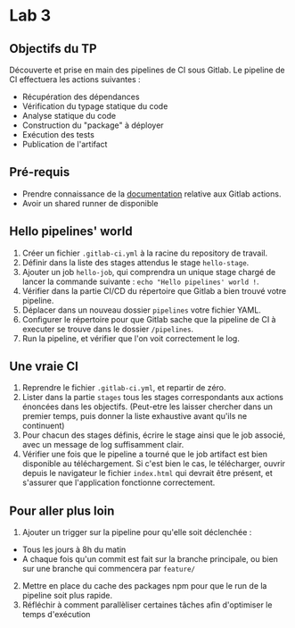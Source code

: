 # Lab 3
## Objectifs du TP 
Découverte et prise en main des pipelines de CI sous Gitlab. 
Le pipeline de CI effectuera les actions suivantes : 
- Récupération des dépendances
- Vérification du typage statique du code
- Analyse statique du code
- Construction du "package" à déployer
- Exécution des tests
- Publication de l'artifact

## Pré-requis
- Prendre connaissance de la [documentation](https://docs.gitlab.com/ee/ci/quick_start/index.html) relative aux Gitlab actions.
- Avoir un shared runner de disponible

## Hello pipelines' world
1. Créer un fichier `.gitlab-ci.yml` à la racine du repository de travail. 
2. Définir dans la liste des stages attendus le stage `hello-stage`. 
3. Ajouter un job `hello-job`, qui comprendra un unique stage chargé de lancer la commande suivante : `echo "Hello pipelines' world !`.
4. Vérifier dans la partie CI/CD du répertoire que Gitlab a bien trouvé votre pipeline.
5. Déplacer dans un nouveau dossier `pipelines` votre fichier YAML.
4. Configurer le répertoire pour que Gitlab sache que la pipeline de CI à executer se trouve dans le dossier `/pipelines`.
4. Run la pipeline, et vérifier que l'on voit correctement le log. 

## Une vraie CI 
1. Reprendre le fichier `.gitlab-ci.yml`, et repartir de zéro.
2. Lister dans la partie `stages` tous les stages correspondants aux actions énoncées dans les objectifs. (Peut-etre les laisser chercher dans un premier temps, puis donner la liste exhaustive avant qu'ils ne continuent)
3. Pour chacun des stages définis, écrire le stage ainsi que le job associé, avec un message de log suffisamment clair.
4. Vérifier une fois que le pipeline a tourné que le job artifact est bien disponible au téléchargement. Si c'est bien le cas, le télécharger, ouvrir depuis le navigateur le fichier `index.html` qui devrait être présent, et s'assurer que l'application fonctionne correctement. 

## Pour aller plus loin
1. Ajouter un trigger sur la pipeline pour qu'elle soit déclenchée :
- Tous les jours à 8h du matin 
- A chaque fois qu'un commit est fait sur la branche principale, ou bien sur une branche qui commencera par `feature/`
2. Mettre en place du cache des packages npm pour que le run de la pipeline soit plus rapide.
3. Réfléchir à comment parallèliser certaines tâches afin d'optimiser le temps d'exécution
